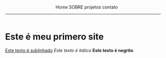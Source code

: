 
<!DOCTYPE html>
<html>
  <head>
    <meta chraset="UTF-8">
    <meta http-equiv="X-UA-Compatible" content="">
    <meta name="viewport" content="width=device-width, intial-scale=1.0">
    <title> Document </title>
    <style>
      body{
        background-color:rgb (209,209,209);
        }
      nav ul li{
        display:inline-block;
        }
      header{
        border-bottom: 1px solid;
        }
    </style>
  </head>
<body>
  <header>
    <nav>
      <ul>
        <li>Home</li>
        <li>SOBRE</li>
        <li>projetos</li>
        <li>contato</li>
      </ul>
    </nav>
  </header>
  <main>
    <h1>Este é meu primero site</h1>
    <u>Este texto é sublinhado</u>
    <i>Este texto é itálico</i>
    <b>Este texto é negrito</b>
  </main>
</body>
</html>
